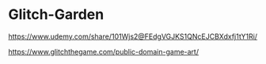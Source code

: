 # Glitch-Garden
 https://www.udemy.com/share/101Wjs2@FEdgVGJKS1QNcEJCBXdxfj1tY1Ri/
 
 https://www.glitchthegame.com/public-domain-game-art/
